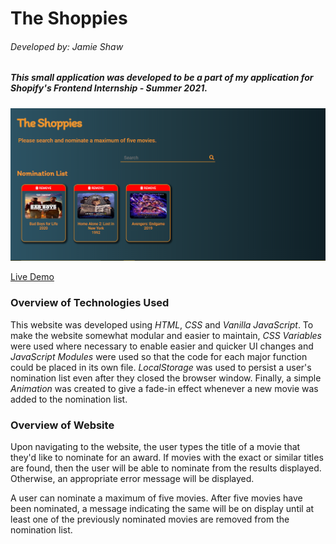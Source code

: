 ﻿# The Shoppies

###### Developed by: Jamie Shaw

##### This small application was developed to be a part of my application for **Shopify's Frontend Internship - Summer 2021**.

![Image of website](https://github.com/DevJam876/shoppie/blob/main/resources/Shoppie_Screenshot.PNG)

[Live Demo](https://epic-boyd-6cbf81.netlify.app/)

### Overview of Technologies Used

This website was developed using _HTML_, _CSS_ and _Vanilla JavaScript_. To make the website somewhat modular and easier to maintain, _CSS Variables_ were used where necessary to enable easier and quicker UI changes and _JavaScript Modules_ were used so that the code for each major function could be placed in its own file. _LocalStorage_ was used to persist a user's nomination list even after they closed the browser window. Finally, a simple _Animation_ was created to give a fade-in effect whenever a new movie was added to the nomination list.

### Overview of Website

Upon navigating to the website, the user types the title of a movie that they'd like to nominate for an award. If movies with the exact or similar titles are found, then the user will be able to nominate from the results displayed. Otherwise, an appropriate error message will be displayed.

A user can nominate a maximum of five movies. After five movies have been nominated, a message indicating the same will be on display until at least one of the previously nominated movies are removed from the nomination list.
